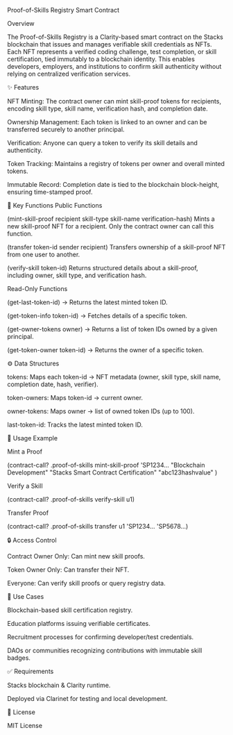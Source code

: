Proof-of-Skills Registry Smart Contract

Overview

The Proof-of-Skills Registry is a Clarity-based smart contract on the Stacks blockchain that issues and manages verifiable skill credentials as NFTs. Each NFT represents a verified coding challenge, test completion, or skill certification, tied immutably to a blockchain identity. This enables developers, employers, and institutions to confirm skill authenticity without relying on centralized verification services.

✨ Features

NFT Minting: The contract owner can mint skill-proof tokens for recipients, encoding skill type, skill name, verification hash, and completion date.

Ownership Management: Each token is linked to an owner and can be transferred securely to another principal.

Verification: Anyone can query a token to verify its skill details and authenticity.

Token Tracking: Maintains a registry of tokens per owner and overall minted tokens.

Immutable Record: Completion date is tied to the blockchain block-height, ensuring time-stamped proof.

🔑 Key Functions
Public Functions

(mint-skill-proof recipient skill-type skill-name verification-hash)
Mints a new skill-proof NFT for a recipient. Only the contract owner can call this function.

(transfer token-id sender recipient)
Transfers ownership of a skill-proof NFT from one user to another.

(verify-skill token-id)
Returns structured details about a skill-proof, including owner, skill type, and verification hash.

Read-Only Functions

(get-last-token-id) → Returns the latest minted token ID.

(get-token-info token-id) → Fetches details of a specific token.

(get-owner-tokens owner) → Returns a list of token IDs owned by a given principal.

(get-token-owner token-id) → Returns the owner of a specific token.

⚙️ Data Structures

tokens: Maps each token-id → NFT metadata (owner, skill type, skill name, completion date, hash, verifier).

token-owners: Maps token-id → current owner.

owner-tokens: Maps owner → list of owned token IDs (up to 100).

last-token-id: Tracks the latest minted token ID.

🚀 Usage Example

Mint a Proof

(contract-call? .proof-of-skills mint-skill-proof 
    'SP1234... 
    "Blockchain Development"
    "Stacks Smart Contract Certification"
    "abc123hashvalue"
)


Verify a Skill

(contract-call? .proof-of-skills verify-skill u1)


Transfer Proof

(contract-call? .proof-of-skills transfer u1 'SP1234... 'SP5678...)

🔒 Access Control

Contract Owner Only: Can mint new skill proofs.

Token Owner Only: Can transfer their NFT.

Everyone: Can verify skill proofs or query registry data.

📌 Use Cases

Blockchain-based skill certification registry.

Education platforms issuing verifiable certificates.

Recruitment processes for confirming developer/test credentials.

DAOs or communities recognizing contributions with immutable skill badges.

✅ Requirements

Stacks blockchain & Clarity runtime.

Deployed via Clarinet
 for testing and local development.

📜 License

MIT License